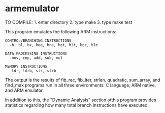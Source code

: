# armemulator

TO COMPILE:
    1. enter directory
    2. type make
    3. type make test

This program emulates the following ARM instructions:
    
    CONTROL/BRANCHING INSTRUCTIONS
      -b, bl, bx, beq, bne, bgt, blt, bge, ble
    
    DATA PROCESSING INSTRUCTIONS
      -mov, cmp, add, sub, mul
      
    MEMORY INSTRUCTIONS
      -ldr, ldrb, str, strb
      
The output is the results of fib_rec, fib_iter, strlen, quadratic, sum_array, and find_max programs run
in all three environments: C language, ARM native, and ARM emulator.

In addition to this, the "Dynamic Analysis" section ofthis program provides statistics regarding how many 
total branch instructions have executed.
    
